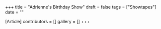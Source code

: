 +++
title = "Adrienne's Birthday Show"
draft = false
tags = ["Showtapes"]
date = ""

[Article]
contributors = []
gallery = []
+++